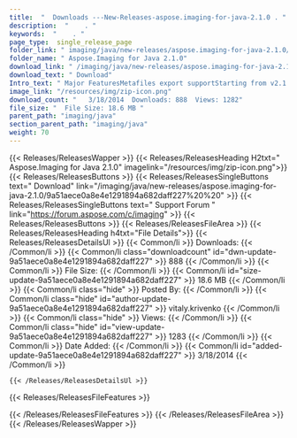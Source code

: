 ```yaml
---
title:  "  Downloads ---New-Releases-aspose.imaging-for-java-2.1.0 . " 
description:  "    . " 
keywords:  "    . " 
page_type:  single_release_page
folder_link: " imaging/java/new-releases/aspose.imaging-for-java-2.1.0/"
folder_name: " Aspose.Imaging for Java 2.1.0"
download_link: " /imaging/java/new-releases/aspose.imaging-for-java-2.1.0/9a51aece0a8e4e1291894a682daff227"
download_text: " Download"
Intro_text: " Major FeaturesMetafiles export supportStarting from v2.1 Aspose.Imaging for Java..."
image_link: "/resources/img/zip-icon.png"
download_count: "   3/18/2014  Downloads: 888  Views: 1282"
file_size: "  File Size: 18.6 MB "
parent_path: "imaging/java"
section_parent_path: "imaging/java"
weight: 70
---
```


{{< Releases/ReleasesWapper >}}
  {{< Releases/ReleasesHeading H2txt=" Aspose.Imaging for Java 2.1.0" imagelink="/resources/img/zip-icon.png">}}
  {{< Releases/ReleasesButtons >}}
    {{< Releases/ReleasesSingleButtons text=" Download" link="/imaging/java/new-releases/aspose.imaging-for-java-2.1.0/9a51aece0a8e4e1291894a682daff227%20%20" >}}
    {{< Releases/ReleasesSingleButtons text=" Support Forum " link="https://forum.aspose.com/c/imaging" >}}
  {{< Releases/ReleasesButtons >}}
  {{< Releases/ReleasesFileArea >}}
    {{< Releases/ReleasesHeading h4txt="File Details">}}
    {{< Releases/ReleasesDetailsUl >}}
            {{< Common/li  >}} Downloads: {{< /Common/li >}} 
      {{< Common/li class="downloadcount" id="dwn-update-9a51aece0a8e4e1291894a682daff227" >}} 888 {{< /Common/li >}} 
      {{< Common/li  >}} File Size: {{< /Common/li >}} 
      {{< Common/li id="size-update-9a51aece0a8e4e1291894a682daff227" >}} 18.6 MB {{< /Common/li >}} 
      {{< Common/li  class="hide" >}} Posted By: {{< /Common/li >}} 
      {{< Common/li class="hide" id="author-update-9a51aece0a8e4e1291894a682daff227" >}} vitaly.krivenko {{< /Common/li >}} 
      {{< Common/li class="hide"  >}} Views: {{< /Common/li >}} 
      {{< Common/li class="hide" id="view-update-9a51aece0a8e4e1291894a682daff227" >}} 1283 {{< /Common/li >}} 
      {{< Common/li  >}} Date Added: {{< /Common/li >}} 
      {{< Common/li id="added-update-9a51aece0a8e4e1291894a682daff227" >}} 3/18/2014 {{< /Common/li >}} 

    {{< /Releases/ReleasesDetailsUl >}}

  {{< Releases/ReleasesFileFeatures >}}
      
  {{< /Releases/ReleasesFileFeatures >}}
 {{< /Releases/ReleasesFileArea >}}
{{< /Releases/ReleasesWapper >}}


